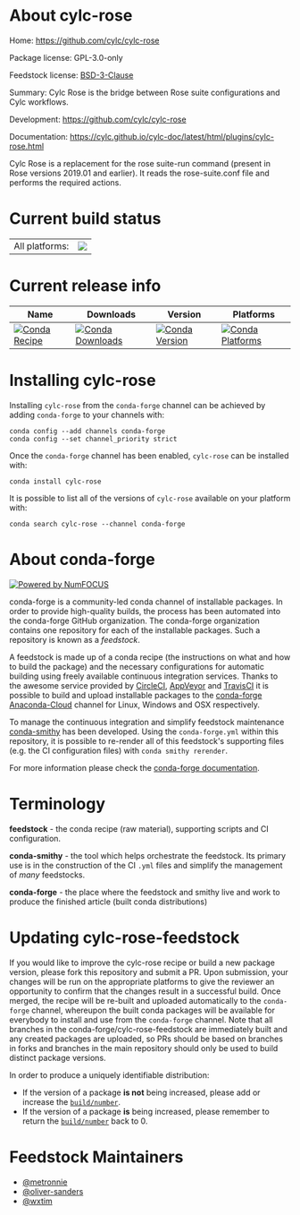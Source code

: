 About cylc-rose
===============

Home: https://github.com/cylc/cylc-rose

Package license: GPL-3.0-only

Feedstock license: [BSD-3-Clause](https://github.com/conda-forge/cylc-rose-feedstock/blob/master/LICENSE.txt)

Summary: Cylc Rose is the bridge between Rose suite configurations and Cylc workflows.

Development: https://github.com/cylc/cylc-rose

Documentation: https://cylc.github.io/cylc-doc/latest/html/plugins/cylc-rose.html

Cylc Rose is a replacement for the rose suite-run command (present in Rose
versions 2019.01 and earlier). It reads the rose-suite.conf file and
performs the required actions.


Current build status
====================


<table><tr><td>All platforms:</td>
    <td>
      <a href="https://dev.azure.com/conda-forge/feedstock-builds/_build/latest?definitionId=12364&branchName=master">
        <img src="https://dev.azure.com/conda-forge/feedstock-builds/_apis/build/status/cylc-rose-feedstock?branchName=master">
      </a>
    </td>
  </tr>
</table>

Current release info
====================

| Name | Downloads | Version | Platforms |
| --- | --- | --- | --- |
| [![Conda Recipe](https://img.shields.io/badge/recipe-cylc--rose-green.svg)](https://anaconda.org/conda-forge/cylc-rose) | [![Conda Downloads](https://img.shields.io/conda/dn/conda-forge/cylc-rose.svg)](https://anaconda.org/conda-forge/cylc-rose) | [![Conda Version](https://img.shields.io/conda/vn/conda-forge/cylc-rose.svg)](https://anaconda.org/conda-forge/cylc-rose) | [![Conda Platforms](https://img.shields.io/conda/pn/conda-forge/cylc-rose.svg)](https://anaconda.org/conda-forge/cylc-rose) |

Installing cylc-rose
====================

Installing `cylc-rose` from the `conda-forge` channel can be achieved by adding `conda-forge` to your channels with:

```
conda config --add channels conda-forge
conda config --set channel_priority strict
```

Once the `conda-forge` channel has been enabled, `cylc-rose` can be installed with:

```
conda install cylc-rose
```

It is possible to list all of the versions of `cylc-rose` available on your platform with:

```
conda search cylc-rose --channel conda-forge
```


About conda-forge
=================

[![Powered by
NumFOCUS](https://img.shields.io/badge/powered%20by-NumFOCUS-orange.svg?style=flat&colorA=E1523D&colorB=007D8A)](https://numfocus.org)

conda-forge is a community-led conda channel of installable packages.
In order to provide high-quality builds, the process has been automated into the
conda-forge GitHub organization. The conda-forge organization contains one repository
for each of the installable packages. Such a repository is known as a *feedstock*.

A feedstock is made up of a conda recipe (the instructions on what and how to build
the package) and the necessary configurations for automatic building using freely
available continuous integration services. Thanks to the awesome service provided by
[CircleCI](https://circleci.com/), [AppVeyor](https://www.appveyor.com/)
and [TravisCI](https://travis-ci.com/) it is possible to build and upload installable
packages to the [conda-forge](https://anaconda.org/conda-forge)
[Anaconda-Cloud](https://anaconda.org/) channel for Linux, Windows and OSX respectively.

To manage the continuous integration and simplify feedstock maintenance
[conda-smithy](https://github.com/conda-forge/conda-smithy) has been developed.
Using the ``conda-forge.yml`` within this repository, it is possible to re-render all of
this feedstock's supporting files (e.g. the CI configuration files) with ``conda smithy rerender``.

For more information please check the [conda-forge documentation](https://conda-forge.org/docs/).

Terminology
===========

**feedstock** - the conda recipe (raw material), supporting scripts and CI configuration.

**conda-smithy** - the tool which helps orchestrate the feedstock.
                   Its primary use is in the construction of the CI ``.yml`` files
                   and simplify the management of *many* feedstocks.

**conda-forge** - the place where the feedstock and smithy live and work to
                  produce the finished article (built conda distributions)


Updating cylc-rose-feedstock
============================

If you would like to improve the cylc-rose recipe or build a new
package version, please fork this repository and submit a PR. Upon submission,
your changes will be run on the appropriate platforms to give the reviewer an
opportunity to confirm that the changes result in a successful build. Once
merged, the recipe will be re-built and uploaded automatically to the
`conda-forge` channel, whereupon the built conda packages will be available for
everybody to install and use from the `conda-forge` channel.
Note that all branches in the conda-forge/cylc-rose-feedstock are
immediately built and any created packages are uploaded, so PRs should be based
on branches in forks and branches in the main repository should only be used to
build distinct package versions.

In order to produce a uniquely identifiable distribution:
 * If the version of a package **is not** being increased, please add or increase
   the [``build/number``](https://docs.conda.io/projects/conda-build/en/latest/resources/define-metadata.html#build-number-and-string).
 * If the version of a package **is** being increased, please remember to return
   the [``build/number``](https://docs.conda.io/projects/conda-build/en/latest/resources/define-metadata.html#build-number-and-string)
   back to 0.

Feedstock Maintainers
=====================

* [@metronnie](https://github.com/metronnie/)
* [@oliver-sanders](https://github.com/oliver-sanders/)
* [@wxtim](https://github.com/wxtim/)

